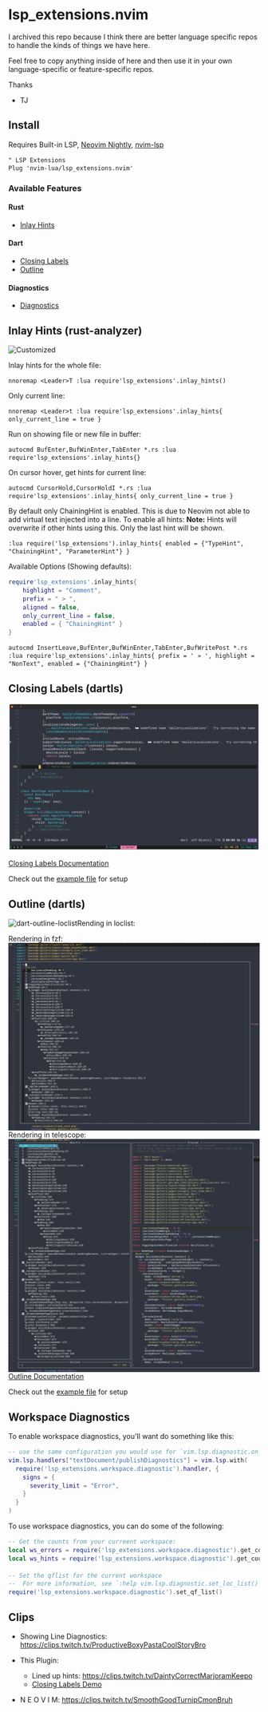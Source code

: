 # lsp_extensions.nvim

I archived this repo because I think there are better language specific repos to handle the kinds of things we have here.

Feel free to copy anything inside of here and then use it in your own language-specific or feature-specific repos. 

Thanks

- TJ

## Install

Requires Built-in LSP, [Neovim Nightly](https://github.com/neovim/neovim/releases/tag/nightly), [nvim-lsp](https://github.com/neovim/nvim-lsp)

```vimscript
" LSP Extensions
Plug 'nvim-lua/lsp_extensions.nvim'
```

### Available Features

#### Rust
- [Inlay Hints](#inlay-hints-rust-analyzer)

#### Dart
- [Closing Labels](#closing-labels-dartls)
- [Outline](#outline-dartls)

#### Diagnostics
- [Diagnostics](#workspace-diagnostics)


## Inlay Hints (rust-analyzer)

![Customized](https://i.imgur.com/FRRas1c.png)

Inlay hints for the whole file:

```vimscript
nnoremap <Leader>T :lua require'lsp_extensions'.inlay_hints()
```

Only current line:

```vimscript
nnoremap <Leader>t :lua require'lsp_extensions'.inlay_hints{ only_current_line = true }
```

Run on showing file or new file in buffer:

```vimscript
autocmd BufEnter,BufWinEnter,TabEnter *.rs :lua require'lsp_extensions'.inlay_hints{}
```

On cursor hover, get hints for current line:

```vimscript
autocmd CursorHold,CursorHoldI *.rs :lua require'lsp_extensions'.inlay_hints{ only_current_line = true }
```

By default only ChainingHint is enabled. This is due to Neovim not able to add virtual text injected into a line. To enable all hints: 
**Note:** Hints will overwrite if other hints using this. Only the last hint will be shown. 

```vimscript
:lua require('lsp_extensions').inlay_hints{ enabled = {"TypeHint", "ChainingHint", "ParameterHint"} }
```

Available Options (Showing defaults):

```lua
require'lsp_extensions'.inlay_hints{
	highlight = "Comment",
	prefix = " > ",
	aligned = false,
	only_current_line = false,
	enabled = { "ChainingHint" }
}
```

```vimscript
autocmd InsertLeave,BufEnter,BufWinEnter,TabEnter,BufWritePost *.rs :lua require'lsp_extensions'.inlay_hints{ prefix = ' » ', highlight = "NonText", enabled = {"ChainingHint"} }
```

## Closing Labels (dartls)
![closing-labels](https://raw.githubusercontent.com/tjdevries/media.repo/b4a4a20d0c31a4905e42e219cf854c9aa104edbd/lsp_extensions/dart-closingLabels.png)

[Closing Labels Documentation](https://github.com/dart-lang/sdk/blob/master/pkg/analysis_server/tool/lsp_spec/README.md#darttextdocumentpublishclosinglabels-notification)

Check out the [example file](examples/dart/closing_labels.lua) for setup

## Outline (dartls)
Rending in loclist:
<img align="left" alt="dart-outline-loclist" src="https://raw.githubusercontent.com/tjdevries/media.repo/b27a8366b460cac2629d5fdb81862e5bd1d0a553/lsp_extensions/dart-outline.png">


Rendering in fzf:
<img align="left" alt="dart-outline-fzf" src="https://raw.githubusercontent.com/PatOConnor43/media.repo/0a8aa1c6fc89087c4771557c1e59864700821b26/lsp_extensions/dart-outline-fzf.png">


Rendering in telescope:
<img align="left" alt="dart-outline-telescope" src="https://raw.githubusercontent.com/PatOConnor43/media.repo/0a8aa1c6fc89087c4771557c1e59864700821b26/lsp_extensions/dart-outline-telescope.png">

[Outline Documentation](https://github.com/dart-lang/sdk/blob/master/pkg/analysis_server/tool/lsp_spec/README.md#darttextdocumentpublishoutline-notification)

Check out the [example file](examples/dart/outline.lua) for setup

## Workspace Diagnostics

To enable workspace diagnostics, you'll want do something like this:

```lua
-- use the same configuration you would use for `vim.lsp.diagnostic.on_publish_diagnostics`.
vim.lsp.handlers["textDocument/publishDiagnostics"] = vim.lsp.with(
  require('lsp_extensions.workspace.diagnostic').handler, {
    signs = {
      severity_limit = "Error",
    }
  }
)
```

To use workspace diagnostics, you can do some of the following:

```lua
-- Get the counts from your curreent workspace:
local ws_errors = require('lsp_extensions.workspace.diagnostic').get_count(0, 'Error')
local ws_hints = require('lsp_extensions.workspace.diagnostic').get_count(0, 'Hint')

-- Set the qflist for the current workspace
--  For more information, see `:help vim.lsp.diagnostic.set_loc_list()`, since this has some of the same configuration.
require('lsp_extensions.workspace.diagnostic').set_qf_list()
```

## Clips

- Showing Line Diagnostics: https://clips.twitch.tv/ProductiveBoxyPastaCoolStoryBro

- This Plugin:

  - Lined up hints: https://clips.twitch.tv/DaintyCorrectMarjoramKeepo
  - [Closing Labels Demo](https://github.com/tjdevries/media.repo/blob/b4a4a20d0c31a4905e42e219cf854c9aa104edbd/lsp_extensions/dart-closingLabels.mp4)

- N E O V I M: https://clips.twitch.tv/SmoothGoodTurnipCmonBruh
